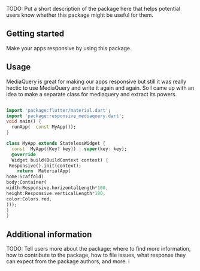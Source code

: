 <!-- 
This README describes the package. If you publish this package to pub.dev,
this README's contents appear on the landing page for your package.

For information about how to write a good package README, see the guide for
[writing package pages](https://dart.dev/guides/libraries/writing-package-pages). 

For general information about developing packages, see the Dart guide for
[creating packages](https://dart.dev/guides/libraries/create-library-packages)
and the Flutter guide for
[developing packages and plugins](https://flutter.dev/developing-packages). 
-->

TODO: Put a short description of the package here that helps potential users
know whether this package might be useful for them.



## Getting started

Make your apps responsive by using this package.

## Usage
MediaQuery is great for making our apps responsive but still it was really hectic to use MediaQuery and write it again and again. So I came up with an idea to make a separate class for mediaquery and extract its powers.

```dart

import 'package:flutter/material.dart';
import 'package:responsive_mediaquery.dart';
void main() {
  runApp(  const MyApp());
}

class MyApp extends StatelessWidget {
  const  MyApp({Key? key}) : super(key: key);
  @override
  Widget build(BuildContext context) {
 Responsive().init(context);
    return  MaterialApp(
home:Scaffold(
body:Container(
width:Responsive.horizontalLength*100,
height:Responsive.verticalLength*100,
color:Colors.red,
)));
}
}
```

## Additional information

TODO: Tell users more about the package: where to find more information, how to 
contribute to the package, how to file issues, what response they can expect 
from the package authors, and more.
i